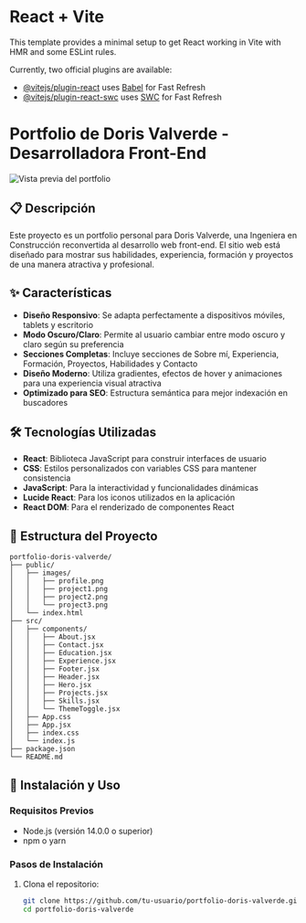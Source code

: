 # React + Vite

This template provides a minimal setup to get React working in Vite with HMR and some ESLint rules.

Currently, two official plugins are available:

- [@vitejs/plugin-react](https://github.com/vitejs/vite-plugin-react/blob/main/packages/plugin-react/README.md) uses [Babel](https://babeljs.io/) for Fast Refresh
- [@vitejs/plugin-react-swc](https://github.com/vitejs/vite-plugin-react-swc) uses [SWC](https://swc.rs/) for Fast Refresh



# Portfolio de Doris Valverde - Desarrolladora Front-End

![Vista previa del portfolio](https://sjc.microlink.io/zD9Kja1-1b3D_w3K_Za1KFa8OFAYbZCeO3tYCFoBQPkaEtB7AjYpBdC-vwj3OPPhsxA_nzn8WGot3Uw83gllUg.jpeg)

## 📋 Descripción

Este proyecto es un portfolio personal para Doris Valverde, una Ingeniera en Construcción reconvertida al desarrollo web front-end. El sitio web está diseñado para mostrar sus habilidades, experiencia, formación y proyectos de una manera atractiva y profesional.

## ✨ Características

- **Diseño Responsivo**: Se adapta perfectamente a dispositivos móviles, tablets y escritorio
- **Modo Oscuro/Claro**: Permite al usuario cambiar entre modo oscuro y claro según su preferencia
- **Secciones Completas**: Incluye secciones de Sobre mí, Experiencia, Formación, Proyectos, Habilidades y Contacto
- **Diseño Moderno**: Utiliza gradientes, efectos de hover y animaciones para una experiencia visual atractiva
- **Optimizado para SEO**: Estructura semántica para mejor indexación en buscadores

## 🛠️ Tecnologías Utilizadas

- **React**: Biblioteca JavaScript para construir interfaces de usuario
- **CSS**: Estilos personalizados con variables CSS para mantener consistencia
- **JavaScript**: Para la interactividad y funcionalidades dinámicas
- **Lucide React**: Para los iconos utilizados en la aplicación
- **React DOM**: Para el renderizado de componentes React

## 📁 Estructura del Proyecto

```
portfolio-doris-valverde/
├── public/
│   ├── images/
│   │   ├── profile.png
│   │   ├── project1.png
│   │   ├── project2.png
│   │   └── project3.png
│   └── index.html
├── src/
│   ├── components/
│   │   ├── About.jsx
│   │   ├── Contact.jsx
│   │   ├── Education.jsx
│   │   ├── Experience.jsx
│   │   ├── Footer.jsx
│   │   ├── Header.jsx
│   │   ├── Hero.jsx
│   │   ├── Projects.jsx
│   │   ├── Skills.jsx
│   │   └── ThemeToggle.jsx
│   ├── App.css
│   ├── App.jsx
│   ├── index.css
│   └── index.js
├── package.json
└── README.md
```

## 🚀 Instalación y Uso

### Requisitos Previos

- Node.js (versión 14.0.0 o superior)
- npm o yarn

### Pasos de Instalación

1. Clona el repositorio:
   ```bash
   git clone https://github.com/tu-usuario/portfolio-doris-valverde.git
   cd portfolio-doris-valverde